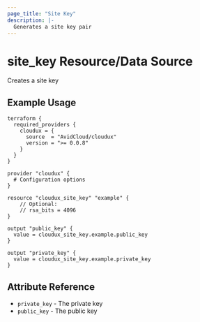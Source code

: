 ```yaml
---
page_title: "Site Key"
description: |-
  Generates a site key pair
---
```


# site_key Resource/Data Source

Creates a site key

## Example Usage

```hcl
terraform {
  required_providers {  
    cloudux = {
      source  = "AvidCloud/cloudux"
      version = ">= 0.0.8"
    }
  }
}

provider "cloudux" {
  # Configuration options
}

resource "cloudux_site_key" "example" {
    // Optional:
    // rsa_bits = 4096
}

output "public_key" {
  value = cloudux_site_key.example.public_key
}

output "private_key" {
  value = cloudux_site_key.example.private_key
}
```


## Attribute Reference

* `private_key` - The private key 
* `public_key` - The public key 
